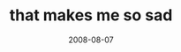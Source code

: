 ---
layout: base.njk
title : 'that makes me so sad' 
view_title : 'that makes me so sad' 
year : '2008' 
date : '2008-08-07' 
img_file : '/drawing/thatmakesmesosad.jpg' 
html_file : 'thatmakesmesosad' 
next_html : 'itwasabouttorain.html' 
year_order : '341' 
permalink : "title/{{html_file}}.html"
---